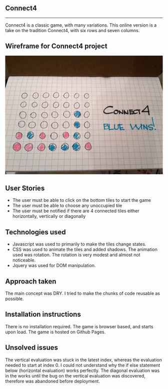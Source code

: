 ## **Connect4** ##
--------
Connect4 is a classic game, with many variations. This online version is a take on the tradition Connect4, with six rows and seven columns.

Wireframe for Connect4 project
------------------------------

![Wireframe for Connect4 project](https://github.com/codedoll/connect_four/blob/master/Connect4.jpg)


User Stories
------------
 - The user must be able to click on the bottom tiles to start the game
 - The user must be able to choose any unoccupied tile
 - The user must be notified if there are 4 connected tiles either horizontally, vertically or diagonally
 
 
Technologies used
--------------------------------
 - Javascript was used to primarily to make the tiles change states. 
 - CSS was used to animate the tiles and added shadows. The animation used was rotation. The rotation is very modest and almost not noticeable.
 - Jquery was used for DOM manipulation.
 
 
Approach taken
--------------------------------
The main concept was DRY. I tried to make the chunks of code reusable as possible.

Installation instructions
--------------------------------
There is no installation required. The game is browser based, and starts upon load.
The game is hosted on Github Pages.


Unsolved issues
--------------------------------
The vertical evaluation was stuck in the latest index, whereas the evaluation needed to start at index 0. I could not understand why the if else statement below (horizontal evaluation) works perfectly.
The diagonal evaluation was in the works until the bug on the vertical evaluation was discovered, therefore was abandoned before deployment.


